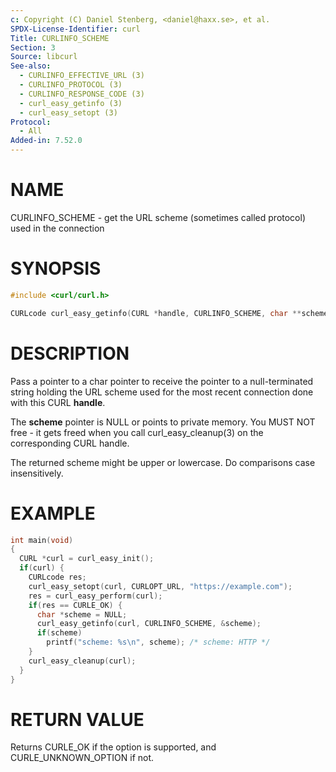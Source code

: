 ```yaml
---
c: Copyright (C) Daniel Stenberg, <daniel@haxx.se>, et al.
SPDX-License-Identifier: curl
Title: CURLINFO_SCHEME
Section: 3
Source: libcurl
See-also:
  - CURLINFO_EFFECTIVE_URL (3)
  - CURLINFO_PROTOCOL (3)
  - CURLINFO_RESPONSE_CODE (3)
  - curl_easy_getinfo (3)
  - curl_easy_setopt (3)
Protocol:
  - All
Added-in: 7.52.0
---
```


# NAME

CURLINFO_SCHEME - get the URL scheme (sometimes called protocol) used in the connection

# SYNOPSIS

~~~c
#include <curl/curl.h>

CURLcode curl_easy_getinfo(CURL *handle, CURLINFO_SCHEME, char **scheme);
~~~

# DESCRIPTION

Pass a pointer to a char pointer to receive the pointer to a null-terminated
string holding the URL scheme used for the most recent connection done with
this CURL **handle**.

The **scheme** pointer is NULL or points to private memory. You MUST NOT
free - it gets freed when you call curl_easy_cleanup(3) on the corresponding
CURL handle.

The returned scheme might be upper or lowercase. Do comparisons case
insensitively.

# EXAMPLE

~~~c
int main(void)
{
  CURL *curl = curl_easy_init();
  if(curl) {
    CURLcode res;
    curl_easy_setopt(curl, CURLOPT_URL, "https://example.com");
    res = curl_easy_perform(curl);
    if(res == CURLE_OK) {
      char *scheme = NULL;
      curl_easy_getinfo(curl, CURLINFO_SCHEME, &scheme);
      if(scheme)
        printf("scheme: %s\n", scheme); /* scheme: HTTP */
    }
    curl_easy_cleanup(curl);
  }
}
~~~

# RETURN VALUE

Returns CURLE_OK if the option is supported, and CURLE_UNKNOWN_OPTION if not.
